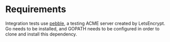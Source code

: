 # Requirements

Integration tests use [pebble](https://github.com/letsencrypt/pebble), a testing ACME server
created by LetsEncrypt. Go needs to be installed, and GOPATH needs to be configured in order
to clone and install this dependency.
